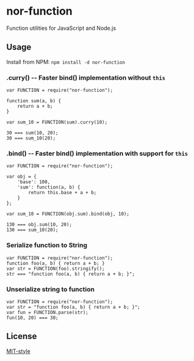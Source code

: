 nor-function
============

Function utilities for JavaScript and Node.js

Usage
-----

Install from NPM: `npm install -d nor-function`

### .curry() -- Faster bind() implementation without `this`

```
var FUNCTION = require("nor-function");

function sum(a, b) {
	return a + b;
}

var sum_10 = FUNCTION(sum).curry(10);

30 === sum(10, 20);
30 === sum_10(20);
```

### .bind() -- Faster bind() implementation with support for `this`

```
var FUNCTION = require("nor-function");

var obj = {
	'base': 100,
	'sum': function(a, b) {
		return this.base + a + b;
	}
};

var sum_10 = FUNCTION(obj.sum).bind(obj, 10);

130 === obj.sum(10, 20);
130 === sum_10(20);
```

### Serialize function to String

```
var FUNCTION = require("nor-function");
function foo(a, b) { return a + b; }
var str = FUNCTION(foo).stringify();
str === "function foo(a, b) { return a + b; }";
```

### Unserialize string to function

```
var FUNCTION = require("nor-function");
var str = "function foo(a, b) { return a + b; }";
var fun = FUNCTION.parse(str);
fun(10, 20) === 30;
```

License
-------

[MIT-style](LICENSE)
